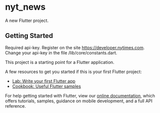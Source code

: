 # nyt_news

A new Flutter project.

## Getting Started

Required api-key. Register on the site 
https://developer.nytimes.com. Change your api-key in the file /lib/core/constants.dart.




This project is a starting point for a Flutter application.

A few resources to get you started if this is your first Flutter project:

- [Lab: Write your first Flutter app](https://flutter.dev/docs/get-started/codelab)
- [Cookbook: Useful Flutter samples](https://flutter.dev/docs/cookbook)

For help getting started with Flutter, view our
[online documentation](https://flutter.dev/docs), which offers tutorials,
samples, guidance on mobile development, and a full API reference.
